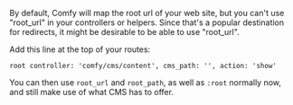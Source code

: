 By default, Comfy will map the root url of your web site, but you can't use "root_url" in your controllers or helpers.  Since that's a popular destination for redirects, it might be desirable to be able to use "root_url".

Add this line at the top of your routes:

    root controller: 'comfy/cms/content', cms_path: '', action: 'show'

You can then use `root_url` and `root_path`, as well as `:root` normally now, and still make use of what CMS has to offer.